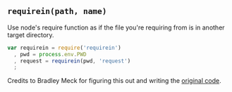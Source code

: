 ## `requirein(path, name)`

Use node's require function as if the file you're requiring from is in another target directory.

```javascript
var requirein = require('requirein')
  , pwd = process.env.PWD
  , request = requirein(pwd, 'request')
  ;
```

Credits to Bradley Meck for figuring this out and writing the [original code](https://gist.github.com/bmeck/0d0b6ad6b394ebb2a3e4). 
